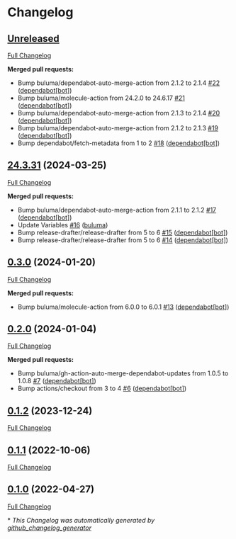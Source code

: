 # Changelog

## [Unreleased](https://github.com/buluma/ansible-role-daemonize/tree/HEAD)

[Full Changelog](https://github.com/buluma/ansible-role-daemonize/compare/24.3.31...HEAD)

**Merged pull requests:**

- Bump buluma/dependabot-auto-merge-action from 2.1.2 to 2.1.4 [\#22](https://github.com/buluma/ansible-role-daemonize/pull/22) ([dependabot[bot]](https://github.com/apps/dependabot))
- Bump buluma/molecule-action from 24.2.0 to 24.6.17 [\#21](https://github.com/buluma/ansible-role-daemonize/pull/21) ([dependabot[bot]](https://github.com/apps/dependabot))
- Bump buluma/dependabot-auto-merge-action from 2.1.3 to 2.1.4 [\#20](https://github.com/buluma/ansible-role-daemonize/pull/20) ([dependabot[bot]](https://github.com/apps/dependabot))
- Bump buluma/dependabot-auto-merge-action from 2.1.2 to 2.1.3 [\#19](https://github.com/buluma/ansible-role-daemonize/pull/19) ([dependabot[bot]](https://github.com/apps/dependabot))
- Bump dependabot/fetch-metadata from 1 to 2 [\#18](https://github.com/buluma/ansible-role-daemonize/pull/18) ([dependabot[bot]](https://github.com/apps/dependabot))

## [24.3.31](https://github.com/buluma/ansible-role-daemonize/tree/24.3.31) (2024-03-25)

[Full Changelog](https://github.com/buluma/ansible-role-daemonize/compare/0.3.0...24.3.31)

**Merged pull requests:**

- Bump buluma/dependabot-auto-merge-action from 2.1.1 to 2.1.2 [\#17](https://github.com/buluma/ansible-role-daemonize/pull/17) ([dependabot[bot]](https://github.com/apps/dependabot))
- Update Variables [\#16](https://github.com/buluma/ansible-role-daemonize/pull/16) ([buluma](https://github.com/buluma))
- Bump release-drafter/release-drafter from 5 to 6 [\#15](https://github.com/buluma/ansible-role-daemonize/pull/15) ([dependabot[bot]](https://github.com/apps/dependabot))
- Bump release-drafter/release-drafter from 5 to 6 [\#14](https://github.com/buluma/ansible-role-daemonize/pull/14) ([dependabot[bot]](https://github.com/apps/dependabot))

## [0.3.0](https://github.com/buluma/ansible-role-daemonize/tree/0.3.0) (2024-01-20)

[Full Changelog](https://github.com/buluma/ansible-role-daemonize/compare/0.2.0...0.3.0)

**Merged pull requests:**

- Bump buluma/molecule-action from 6.0.0 to 6.0.1 [\#13](https://github.com/buluma/ansible-role-daemonize/pull/13) ([dependabot[bot]](https://github.com/apps/dependabot))

## [0.2.0](https://github.com/buluma/ansible-role-daemonize/tree/0.2.0) (2024-01-04)

[Full Changelog](https://github.com/buluma/ansible-role-daemonize/compare/0.1.2...0.2.0)

**Merged pull requests:**

- Bump buluma/gh-action-auto-merge-dependabot-updates from 1.0.5 to 1.0.8 [\#7](https://github.com/buluma/ansible-role-daemonize/pull/7) ([dependabot[bot]](https://github.com/apps/dependabot))
- Bump actions/checkout from 3 to 4 [\#6](https://github.com/buluma/ansible-role-daemonize/pull/6) ([dependabot[bot]](https://github.com/apps/dependabot))

## [0.1.2](https://github.com/buluma/ansible-role-daemonize/tree/0.1.2) (2023-12-24)

[Full Changelog](https://github.com/buluma/ansible-role-daemonize/compare/0.1.1...0.1.2)

## [0.1.1](https://github.com/buluma/ansible-role-daemonize/tree/0.1.1) (2022-10-06)

[Full Changelog](https://github.com/buluma/ansible-role-daemonize/compare/0.1.0...0.1.1)

## [0.1.0](https://github.com/buluma/ansible-role-daemonize/tree/0.1.0) (2022-04-27)

[Full Changelog](https://github.com/buluma/ansible-role-daemonize/compare/ceb3c75d1b28ba52e49dc22180fce582de4fe505...0.1.0)



\* *This Changelog was automatically generated by [github_changelog_generator](https://github.com/github-changelog-generator/github-changelog-generator)*
